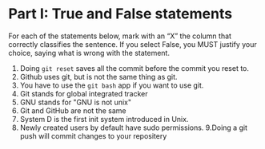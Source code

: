 # Part I: True and False statements

For each of the statements below, mark with an “X” the column that correctly classifies the sentence. If you select False, you MUST justify your choice, saying what is wrong with the statement.

1. Doing `git reset` saves all the commit before the commit you reset to.
2. Github uses git, but is not the same thing as git.
3. You have to use the `git bash` app if you want to use git.
4. Git stands for global integrated tracker
5. GNU stands for "GNU is not unix"
6. Git and GitHub are not the same
7. System D is the first init system introduced in Unix.
8. Newly created users by default have sudo permissions.
9.Doing a git push will commit changes to your repositery


